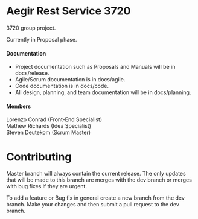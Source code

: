 # Aegir Rest Service 3720

3720 group project.

Currently in Proposal phase.

#### Documentation
* Project documentation such as Proposals and Manuals will be in docs/release.
* Agile/Scrum documentation is in docs/agile.
* Code documentation is in docs/code.
* All design, planning, and team documentation will be in docs/planning.

#### Members
Lorenzo Conrad (Front-End Specialist)  
Mathew Richards (Idea Specialist)  
Steven Deutekom (Scrum Master)  

# Contributing

Master branch will always contain the current release. The only updates that will be made to this branch are merges with the dev branch or merges with bug fixes if they are urgent.

To add a feature or Bug fix in general create a new branch from the dev branch. Make your changes and then submit a pull request to the dev branch.
